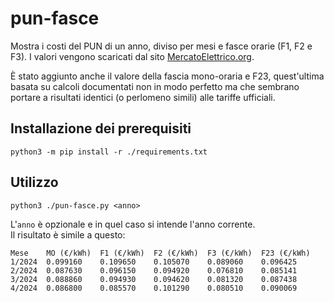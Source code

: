 # pun-fasce

Mostra i costi del PUN di un anno, diviso per mesi e fasce orarie (F1, F2 e F3).
I valori vengono scaricati dal sito [MercatoElettrico.org](https://www.mercatoelettrico.org/It/Default.aspx).

È stato aggiunto anche il valore della fascia mono-oraria e F23, quest'ultima basata su calcoli documentati non in modo perfetto ma che sembrano portare a risultati identici (o perlomeno simili) alle tariffe ufficiali.

## Installazione dei prerequisiti

`python3 -m pip install -r ./requirements.txt`

## Utilizzo

`python3 ./pun-fasce.py <anno>`

L'`anno` è opzionale e in quel caso si intende l'anno corrente.  
Il risultato è simile a questo:

```text
Mese	MO (€/kWh)	F1 (€/kWh)	F2 (€/kWh)	F3 (€/kWh)	F23 (€/kWh)
1/2024	0.099160	0.109650	0.105070	0.089060	0.096425
2/2024	0.087630	0.096150	0.094920	0.076810	0.085141
3/2024	0.088860	0.094930	0.094620	0.081320	0.087438
4/2024	0.086800	0.085570	0.101290	0.080510	0.090069
```
